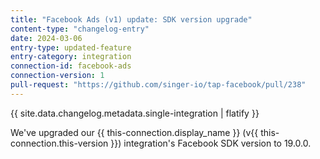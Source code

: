 ```yaml
---
title: "Facebook Ads (v1) update: SDK version upgrade"
content-type: "changelog-entry"
date: 2024-03-06
entry-type: updated-feature
entry-category: integration
connection-id: facebook-ads
connection-version: 1
pull-request: "https://github.com/singer-io/tap-facebook/pull/238"
---
```

{{ site.data.changelog.metadata.single-integration | flatify }}

We've upgraded our {{ this-connection.display_name }} (v{{ this-connection.this-version }}) integration's Facebook SDK version to 19.0.0.